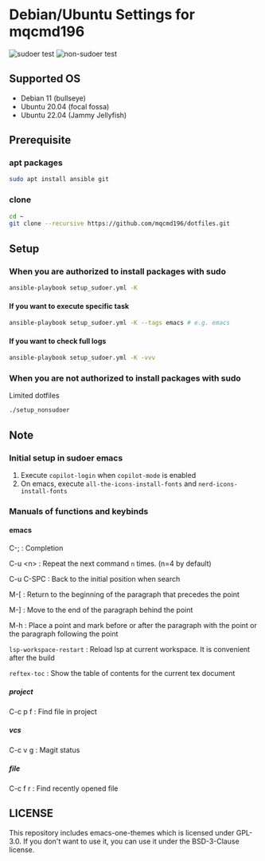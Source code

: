 # Debian/Ubuntu Settings for mqcmd196
![sudoer test](https://github.com/mqcmd196/dotfiles/actions/workflows/sudoer.yml/badge.svg?branch=master) ![non-sudoer test](https://github.com/mqcmd196/dotfiles/actions/workflows/non-sudoer.yml/badge.svg?branch=master)
## Supported OS
- Debian 11 (bullseye)
- Ubuntu 20.04 (focal fossa)
- Ubuntu 22.04 (Jammy Jellyfish)

## Prerequisite
### apt packages
```bash
sudo apt install ansible git
```

### clone
```bash
cd ~
git clone --recursive https://github.com/mqcmd196/dotfiles.git
```

## Setup
### When you are authorized to install packages with sudo
```bash
ansible-playbook setup_sudoer.yml -K 
```

#### If you want to execute specific task
```bash
ansible-playbook setup_sudoer.yml -K --tags emacs # e.g. emacs 
```

#### If you want to check full logs
```bash
ansible-playbook setup_sudoer.yml -K -vvv 
```

### When you are not authorized to install packages with sudo
Limited dotfiles
``` bash
./setup_nonsudoer
```

## Note
### Initial setup in sudoer emacs
1. Execute `copilot-login` when `copilot-mode` is enabled
1. On emacs, execute `all-the-icons-install-fonts` and `nerd-icons-install-fonts`

### Manuals of functions and keybinds
#### emacs
C-; : Completion

C-u \<n\> : Repeat the next command `n` times. (n=4 by default)

C-u C-SPC : Back to the initial position when search

M-[ : Return to the beginning of the paragraph that precedes the point

M-] : Move to the end of the paragraph behind the point

M-h : Place a point and mark before or after the paragraph with the point or the paragraph following the point

`lsp-workspace-restart` : Reload lsp at current workspace. It is convenient after the build 

`reftex-toc` : Show the table of contents for the current tex document 

##### project
C-c p f : Find file in project

##### vcs
C-c v g : Magit status

##### file
C-c f r : Find recently opened file

## LICENSE
This repository includes emacs-one-themes which is licensed under GPL-3.0. If you don't want to use it, you can use it under the BSD-3-Clause license. 

